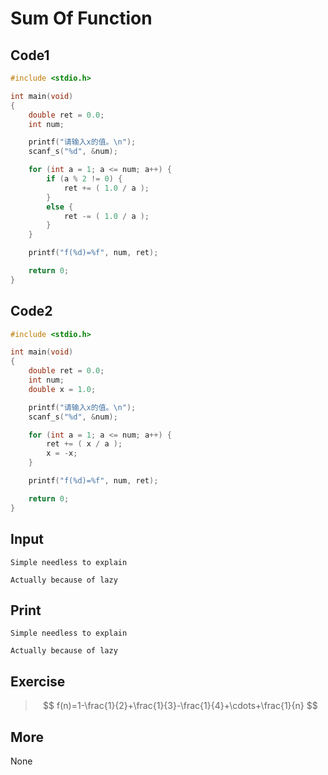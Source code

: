# Sum Of Function

## Code1

```C
#include <stdio.h>

int main(void)
{
	double ret = 0.0;
	int num;

	printf("请输入x的值。\n");
	scanf_s("%d", &num);

	for (int a = 1; a <= num; a++) {
		if (a % 2 != 0) {
			ret += ( 1.0 / a );
		}
		else {
			ret -= ( 1.0 / a );
		}
	}

	printf("f(%d)=%f", num, ret);

	return 0;
}
```

## Code2

```c
#include <stdio.h>

int main(void)
{
	double ret = 0.0;
	int num;
	double x = 1.0;

	printf("请输入x的值。\n");
	scanf_s("%d", &num);

	for (int a = 1; a <= num; a++) {
		ret += ( x / a );
		x = -x;
	}

	printf("f(%d)=%f", num, ret);

	return 0;
}
```

## Input

`Simple needless to explain`

`Actually because of lazy`

## Print

`Simple needless to explain`

`Actually because of lazy`

## Exercise

> $$
> f(n)=1-\frac{1}{2}+\frac{1}{3}-\frac{1}{4}+\cdots+\frac{1}{n}
> $$

## More

None

